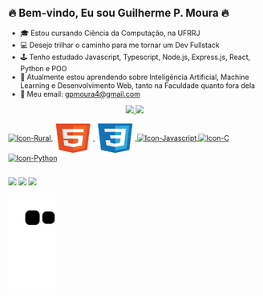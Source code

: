 ##  🔥 Bem-vindo, Eu sou Guilherme P. Moura 🔥


- 🎓 Estou cursando Ciência da Computação, na UFRRJ
- 💻 Desejo trilhar o caminho para me tornar um Dev Fullstack
- 🕹️ Tenho estudado Javascript, Typescript, Node.js, Express.js, React, Python e POO
- 🚀 Atualmente estou aprendendo sobre Inteligência Artificial, Machine Learning e Desenvolvimento Web, tanto na Faculdade quanto fora dela
- 📧 Meu email: gpmoura4@gmail.com

<div align="center">
  <a href="https://github.com/gpmoura4">
  <img height="180em" src="https://github-readme-stats.vercel.app/api?username=gpmoura4&show_icons=true&theme=darcula&include_all_commits=true&count_private=true"/>
  <img height="180em" src="https://github-readme-stats.vercel.app/api/top-langs/?username=gpmoura4&layout=compact&langs_count=7&theme=darcula"/>
</div>

  
<div style="display: inline_block"><br>
  <img align="center" alt="Icon-Rural" height="65" width="60" src="https://user-images.githubusercontent.com/78942968/177438104-de346b46-ee2d-4a92-bc50-dfabc558d131.png">
  <img align="center" alt="Icon-HTML" height="60" width="80" src="https://raw.githubusercontent.com/devicons/devicon/master/icons/html5/html5-original.svg">
  <img align="center" alt="Icon-CSS" height="60" width="80" src="https://raw.githubusercontent.com/devicons/devicon/master/icons/css3/css3-original.svg">
  <img align="center" alt="Icon-Javascript" height="60" width="80" src="https://cdn.jsdelivr.net/gh/devicons/devicon/icons/javascript/javascript-original.svg">
  <img align="center" alt="Icon-C" height="60" width="80" src="https://cdn.jsdelivr.net/gh/devicons/devicon/icons/c/c-original.svg"> 
  <img align="center" alt="Icon-Python" height="60" width="80" src="https://cdn.jsdelivr.net/gh/devicons/devicon/icons/python/python-original.svg"> 
 </div>
  
  ##
  
  <div> 
  <a href="https://www.instagram.com/gpmouradev/" target="_blank"><img src="https://img.shields.io/badge/Instagram-E4405F?style=for-the-badge&logo=instagram&logoColor=white" target="_blank"></a>
 <a href="https://discord.com/channels/981912322534674472/981912322534674475" target="_blank"><img src="https://img.shields.io/badge/Discord-7289DA?style=for-the-badge&logo=discord&logoColor=white" target="_blank"></a>
  <a href="https://www.linkedin.com/in/gpmouradev/" target="_blank"><img src="https://img.shields.io/badge/-LinkedIn-%230077B5?style=for-the-badge&logo=linkedin&logoColor=white" target="_blank"></a> 
</div>
  
  ![Snake animation](https://github.com/gpmoura4/gpmoura4/blob/output/github-contribution-grid-snake.svg)
